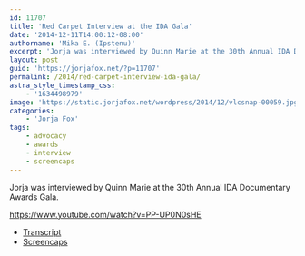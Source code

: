 ```yaml
---
id: 11707
title: 'Red Carpet Interview at the IDA Gala'
date: '2014-12-11T14:00:12-08:00'
authorname: 'Mika E. (Ipstenu)'
excerpt: 'Jorja was interviewed by Quinn Marie at the 30th Annual IDA Documentary Awards Gala.'
layout: post
guid: 'https://jorjafox.net/?p=11707'
permalink: /2014/red-carpet-interview-ida-gala/
astra_style_timestamp_css:
    - '1634498979'
image: 'https://static.jorjafox.net/wordpress/2014/12/vlcsnap-00059.jpg'
categories:
    - 'Jorja Fox'
tags:
    - advocacy
    - awards
    - interview
    - screencaps
---
```


Jorja was interviewed by Quinn Marie at the 30th Annual IDA Documentary Awards Gala.

https://www.youtube.com/watch?v=PP-UP0N0sHE
<ul>
	<li><a href="https://jorjafox.net/wiki/RedCarpetReport_TV_(05_December_2014)">Transcript</a></li>
	<li><a href="https://jorjafox.net/gallery/awards/sc/20141205-ida/">Screencaps</a></li>
</ul>
